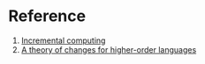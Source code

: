 # Reference

1. [Incremental computing](https://en.wikipedia.org/wiki/Incremental_computing)
1. [A theory of changes for higher-order languages](https://www.researchgate.net/publication/269126515_A_theory_of_changes_for_higher-order_languages)

